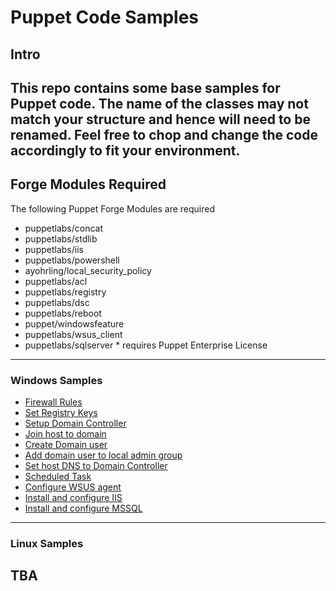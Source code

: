 # Puppet Code Samples
## Intro
This repo contains some base samples for Puppet code. The name of the classes may not match your structure and hence will need to be renamed. Feel free to chop and change the code accordingly to fit your environment.
---
## Forge Modules Required
The following Puppet Forge Modules are required
* puppetlabs/concat
* puppetlabs/stdlib
* puppetlabs/iis
* puppetlabs/powershell
* ayohrling/local_security_policy
* puppetlabs/acl
* puppetlabs/registry
* puppetlabs/dsc
* puppetlabs/reboot
* puppet/windowsfeature
* puppetlabs/wsus_client
* puppetlabs/sqlserver \* requires Puppet Enterprise License
---
### Windows Samples
* [Firewall Rules](/windows/fw.pp)
* [Set Registry Keys](/windows/registry.pp)
* [Setup Domain Controller](/windows/windc.pp)
* [Join host to domain](/windows/joindomain.pp)
* [Create Domain user](/windows/domainuser.pp)
* [Add domain user to local admin group](/windows/localdomain.pp)
* [Set host DNS to Domain Controller](/windows/domaindns.pp)
* [Scheduled Task](/windows/scheduledtask.pp)
* [Configure WSUS agent](/windows/wsus.pp)
* [Install and configure IIS](windows/iis.pp)
* [Install and configure MSSQL](/windows/mssql.pp)

---
### Linux Samples
TBA
---